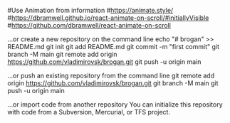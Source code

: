 #Use Animation from information
#https://animate.style/
#https://dbramwell.github.io/react-animate-on-scroll/#initiallyVisible
#https://github.com/dbramwell/react-animate-on-scroll

…or create a new repository on the command line
 echo "# brogan" >> README.md
git init
git add README.md
git commit -m "first commit"
git branch -M main
git remote add origin https://github.com/vladimirovsk/brogan.git
git push -u origin main

…or push an existing repository from the command line
 git remote add origin https://github.com/vladimirovsk/brogan.git
git branch -M main
git push -u origin main

…or import code from another repository
You can initialize this repository with code from a Subversion, Mercurial, or TFS project.